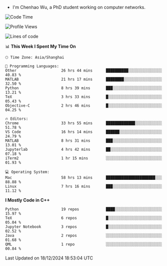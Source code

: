 - I'm Chenhao Wu, a PhD student working on computer networks.

<!--START_SECTION:waka-->
![Code Time](http://img.shields.io/badge/Code%20Time-214%20hrs%2032%20mins-blue)

![Profile Views](http://img.shields.io/badge/Profile%20Views-3-blue)

![Lines of code](https://img.shields.io/badge/From%20Hello%20World%20I%27ve%20Written-12.4%20million%20lines%20of%20code-blue)

📊 **This Week I Spent My Time On** 

```text
🕑︎ Time Zone: Asia/Shanghai

💬 Programming Languages: 
Other                    26 hrs 44 mins      ██████████░░░░░░░░░░░░░░░   40.83 % 
MATLAB                   21 hrs 17 mins      ████████░░░░░░░░░░░░░░░░░   32.50 % 
Python                   8 hrs 39 mins       ███░░░░░░░░░░░░░░░░░░░░░░   13.21 % 
TeX                      3 hrs 33 mins       █░░░░░░░░░░░░░░░░░░░░░░░░   05.43 % 
Objective-C              2 hrs 46 mins       █░░░░░░░░░░░░░░░░░░░░░░░░   04.25 % 

🔥 Editors: 
Chrome                   33 hrs 55 mins      █████████████░░░░░░░░░░░░   51.78 % 
VS Code                  16 hrs 14 mins      ██████░░░░░░░░░░░░░░░░░░░   24.79 % 
MATLAB                   8 hrs 31 mins       ███░░░░░░░░░░░░░░░░░░░░░░   13.01 % 
Jupyterlab               4 hrs 42 mins       ██░░░░░░░░░░░░░░░░░░░░░░░   07.18 % 
iTerm2                   1 hr 15 mins        ░░░░░░░░░░░░░░░░░░░░░░░░░   01.93 % 

💻 Operating System: 
Mac                      58 hrs 13 mins      ██████████████████████░░░   88.88 % 
Linux                    7 hrs 16 mins       ███░░░░░░░░░░░░░░░░░░░░░░   11.12 % 
```

**I Mostly Code in C++** 

```text
Python                   19 repos            ████░░░░░░░░░░░░░░░░░░░░░   15.97 % 
TeX                      6 repos             █░░░░░░░░░░░░░░░░░░░░░░░░   05.04 % 
Jupyter Notebook         3 repos             █░░░░░░░░░░░░░░░░░░░░░░░░   02.52 % 
Java                     2 repos             ░░░░░░░░░░░░░░░░░░░░░░░░░   01.68 % 
QML                      1 repo              ░░░░░░░░░░░░░░░░░░░░░░░░░   00.84 % 
```




 Last Updated on 18/12/2024 18:53:04 UTC
<!--END_SECTION:waka-->
